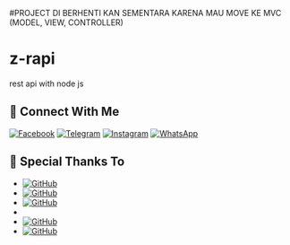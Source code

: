 #PROJECT DI BERHENTI KAN SEMENTARA KARENA MAU MOVE KE MVC (MODEL, VIEW, CONTROLLER)

# z-rapi
rest api with node js



## &#x1F919; Connect With Me
[![Facebook](https://img.shields.io/badge/Facebook-%234267B2.svg?&style=for-the-badge&logo=facebook&logoColor=white)](https://facebook.com/zefian.zefian.98)
[![Telegram](https://img.shields.io/badge/Telegram-%230088cc.svg?&style=for-the-badge&logo=telegram&logoColor=white)](https://t.me/Zefiann)
[![Instagram](https://img.shields.io/badge/Instagram-E4405F?style=for-the-badge&logo=instagram&logoColor=white)](https://instagram.com/zefianalfian)
[![WhatsApp](https://img.shields.io/badge/WhatsApp-25D366?style=for-the-badge&logo=whatsapp&logoColor=white)](https://wa.me/6289630171792)

## &#x1F919; Special Thanks To


* <a href="https://github.com/ricko-v"><img alt="GitHub" src="https://img.shields.io/badge/ricko v%20-%23121011.svg?&style=for-the-badge&logo=github&logoColor=white"></a>	
* <a href="https://github.com/ibnusyawall"><img alt="GitHub" src="https://img.shields.io/badge/ibnusyawall%20-%23121011.svg?&style=for-the-badge&logo=github&logoColor=white"></a>
* <a href="https://github.com/Allviyan"><img alt="GitHub" src="https://img.shields.io/badge/Allviyan%20-%23121011.svg?&style=for-the-badge&logo=github&logoColor=white"></a>	
* <a href="https://github.com/richoarbianto"></a>
* <a href="https://github.com/onekill0503/"><img alt="GitHub" src="https://img.shields.io/badge/onekill0503%20-%23121011.svg?&style=for-the-badge&logo=github&logoColor=white"></a>
* <a href="https://github.com/ibnusyawall/ostch"><img alt="GitHub" src="https://img.shields.io/badge/ibnusyawall/ostch%20-%23121011.svg?&style=for-the-badge&logo=github&logoColor=white"></a>
